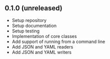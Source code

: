 
## 0.1.0 (unreleased)

* Setup repository
* Setup documentation
* Setup testing
* Implementation of core classes
* Add support of running from a command line
* Add JSON and YAML readers
* Add JSON and YAML writers
